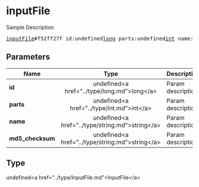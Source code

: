 # inputFile

Sample Description

<pre>
<a href="../constructor/inputFile.md">inputFile</a>#f52ff27f id:undefined<a href="../type/long.md">long</a> parts:undefined<a href="../type/int.md">int</a> name:undefined<a href="../type/string.md">string</a> md5_checksum:undefined<a href="../type/string.md">string</a> = undefined<a href="../type/InputFile.md">InputFile</a>;
</pre>

## Parameters

| Name | Type | Description |
|------|:----:|-------------|
| **id** | undefined&lt;a href=&#34;../type/long.md&#34;&gt;long&lt;/a&gt; | Param description |
| **parts** | undefined&lt;a href=&#34;../type/int.md&#34;&gt;int&lt;/a&gt; | Param description |
| **name** | undefined&lt;a href=&#34;../type/string.md&#34;&gt;string&lt;/a&gt; | Param description |
| **md5_checksum** | undefined&lt;a href=&#34;../type/string.md&#34;&gt;string&lt;/a&gt; | Param description |

## Type

undefined&lt;a href=&#34;../type/InputFile.md&#34;&gt;InputFile&lt;/a&gt;
